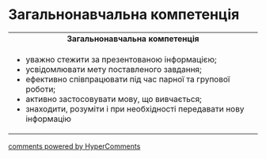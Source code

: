 <div id="hypercomments_widget" class="js-hypercomments-widget invisible"></div>

# Загальнонавчальна компетенція

<table>
  <tr>
    <td align="center"><b>Загальнонавчальна компетенція</b></td>
  </tr>
<td style="vertical-align:top !important;">
<ul>
<li>уважно стежити за презентованою інформацією;</li>
<li>усвідомлювати мету поставленого завдання;</li>
<li>ефективно співпрацювати під час парної та групової роботи;</li>
<li>активно застосовувати мову, що вивчається;</li>
<li>знаходити, розуміти і при необхідності передавати нову інформацію</li>
</ul>
</td>
</table>

<div class="js-hypercomments-container">
    <a href="http://hypercomments.com" class="hc-link" title="comments widget">comments powered by HyperComments</a>
</div>